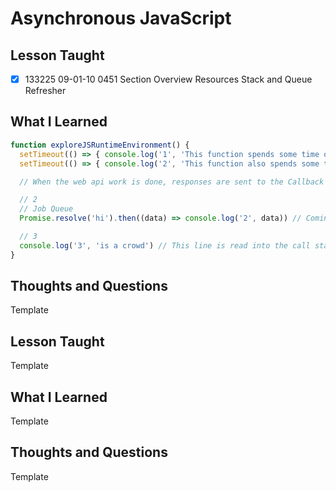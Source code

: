 # Asynchronous JavaScript

## Lesson Taught

- [x] 133225 09-01-10 0451 Section Overview Resources
Stack and Queue Refresher

## What I Learned

```javascript
function exploreJSRuntimeEnvironment() {
  setTimeout(() => { console.log('1', 'This function spends some time outside of JavaScript (Web API)') },  0) // Sent over to the web api
  setTimeout(() => { console.log('2', 'This function also spends some time outside of JavaScript') }, 10) // Sent over to the web api

  // When the web api work is done, responses are sent to the Callback Queue

  // 2
  // Job Queue
  Promise.resolve('hi').then((data) => console.log('2', data)) // Coming back to this

  // 3
  console.log('3', 'is a crowd') // This line is read into the call stack first, and then executed
}
```

## Thoughts and Questions
Template








## Lesson Taught
Template

## What I Learned
Template

## Thoughts and Questions
Template

